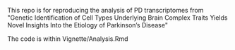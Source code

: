 This repo is for reproducing the analysis of PD transcriptomes from "Genetic Identification of Cell Types Underlying Brain Complex Traits Yields Novel Insights Into the Etiology of Parkinson’s Disease"

The code is within Vignette/Analysis.Rmd
